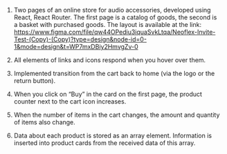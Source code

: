 1. Two pages of an online store for audio accessories, developed using React, React Router. The first page is a catalog of goods, the second is a basket with purchased goods. The layout is available at the link: https://www.figma.com/file/qw44OPediu3iquaSvkLtqa/Neoflex-Invite-Test-(Copy)-(Copy)?type=design&node-id=0-1&mode=design&t=WP7mxDBiy2HmvgZv-0

2. All elements of links and icons respond when you hover over them.

3. Implemented transition from the cart back to home (via the logo or the return button).

4. When you click on “Buy” in the card on the first page, the product counter next to the cart icon increases.

5. When the number of items in the cart changes, the amount and quantity of items also change.

6. Data about each product is stored as an array element. Information is inserted into product cards from the received data of this array.
